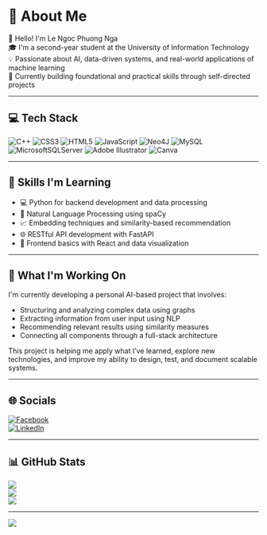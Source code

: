 # 💫 About Me

👋 Hello! I'm Le Ngoc Phuong Nga  
🎓 I'm a second-year student at the University of Information Technology  
💡 Passionate about AI, data-driven systems, and real-world applications of machine learning  
📍 Currently building foundational and practical skills through self-directed projects

---

## 💻 Tech Stack

![C++](https://img.shields.io/badge/c++-%2300599C.svg?style=for-the-badge&logo=c%2B%2B&logoColor=white) 
![CSS3](https://img.shields.io/badge/css3-%231572B6.svg?style=for-the-badge&logo=css3&logoColor=white) 
![HTML5](https://img.shields.io/badge/html5-%23E34F26.svg?style=for-the-badge&logo=html5&logoColor=white) 
![JavaScript](https://img.shields.io/badge/javascript-%23323330.svg?style=for-the-badge&logo=javascript&logoColor=%23F7DF1E) 
![Neo4J](https://img.shields.io/badge/Neo4j-008CC1?style=for-the-badge&logo=neo4j&logoColor=white) 
![MySQL](https://img.shields.io/badge/mysql-%2300f.svg?style=for-the-badge&logo=mysql&logoColor=white) 
![MicrosoftSQLServer](https://img.shields.io/badge/Microsoft%20SQL%20Sever-CC2927?style=for-the-badge&logo=microsoft%20sql%20server&logoColor=white) 
![Adobe Illustrator](https://img.shields.io/badge/adobeillustrator-%23FF9A00.svg?style=for-the-badge&logo=adobeillustrator&logoColor=white) 
![Canva](https://img.shields.io/badge/Canva-%2300C4CC.svg?style=for-the-badge&logo=Canva&logoColor=white)

---

## 🔧 Skills I'm Learning

- 💻 Python for backend development and data processing  
- 🧠 Natural Language Processing using spaCy  
- 📈 Embedding techniques and similarity-based recommendation  
- 🌐 RESTful API development with FastAPI  
- 💬 Frontend basics with React and data visualization

---

## 🚀 What I'm Working On

I'm currently developing a personal AI-based project that involves:

- Structuring and analyzing complex data using graphs  
- Extracting information from user input using NLP  
- Recommending relevant results using similarity measures  
- Connecting all components through a full-stack architecture

This project is helping me apply what I’ve learned, explore new technologies, and improve my ability to design, test, and document scalable systems.

---

## 🌐 Socials

[![Facebook](https://img.shields.io/badge/Facebook-%231877F2.svg?logo=Facebook&logoColor=white)](https://facebook.com/nga.le.258626/)  
[![LinkedIn](https://img.shields.io/badge/LinkedIn-%230077B5.svg?logo=linkedin&logoColor=white)](https://linkedin.com/in/nga-l%C3%AA-ng%E1%BB%8Dc-ph%C6%B0%C6%A1ng-704ab736a/)  

---

## 📊 GitHub Stats

![](https://github-readme-stats.vercel.app/api?username=phuongnga205&theme=radical&hide_border=false&include_all_commits=false&count_private=false)  
![](https://github-readme-streak-stats.herokuapp.com/?user=phuongnga205&theme=radical&hide_border=false)  
![](https://github-readme-stats.vercel.app/api/top-langs/?username=phuongnga205&theme=radical&hide_border=false&include_all_commits=false&count_private=false&layout=compact)

---

[![](https://visitcount.itsvg.in/api?id=phuongnga205&icon=0&color=0)](https://visitcount.itsvg.in)
